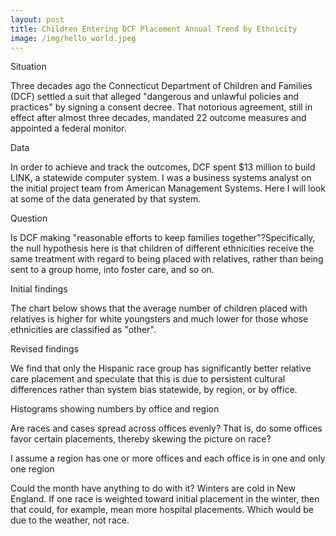 ```yaml
---
layout: post
title: Children Entering DCF Placement Annual Trend by Ethnicity
image: /img/hello_world.jpeg
---
```

Situation

Three decades ago the Connecticut Department of Children and Families (DCF) settled a suit that alleged "dangerous and unlawful policies and practices" by signing a consent decree. That notorious agreement, still in effect after almost three decades, mandated 22 outcome measures and appointed a federal monitor.

Data

In order to achieve and track the outcomes, DCF spent $13 million to build LINK, a statewide computer system. I was a business systems analyst on the initial project team from American Management Systems. Here I will look at some of the data generated by that system.

Question

Is DCF making "reasonable efforts to keep families together"?Specifically, the null hypothesis here is that children of different ethnicities receive the same treatment with regard to being placed with relatives, rather than being sent to a group home, into foster care, and so on.

Initial findings

The chart below shows that the average number of children placed with relatives is higher for white youngsters and much lower for those whose ethnicities are classified as "other".

Revised findings

We find that only the Hispanic race group has significantly better relative care placement and speculate that this is due to persistent cultural differences rather than system bias statewide, by region, or by office.

Histograms showing numbers by office and region

Are races and cases spread across offices evenly? That is, do some offices favor certain placements, thereby skewing the picture on race?

I assume a region has one or more offices and each office is in one and only one region

Could the month have anything to do with it? Winters are cold in New England. If one race is weighted toward initial placement in the winter, then that could, for example, mean more hospital placements. Which would be due to the weather, not race.

